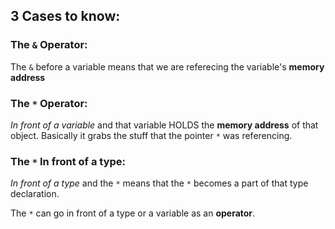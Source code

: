 ## 3 Cases to know:

### The `&` Operator:

The `&` before a variable means that we are referecing the variable's **memory address**

### The `*` Operator:

_In front of a variable_ and that variable HOLDS the **memory address** of that object. Basically it grabs the stuff that the pointer `*` was referencing.

### The `*` In front of a type:

_In front of a type_ and the `*` means that the `*` becomes a part of that type declaration.

The `*` can go in front of a type or a variable as an **operator**.

